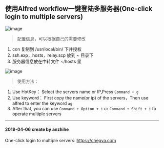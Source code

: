 ## 使用Alfred workflow一键登陆多服务器(One-click login to multiple servers)
![image](https://github.com/anzhihe/Efficient-office/blob/master/login-multiple-servers/Login-Multiple-Servers.gif)
> 配置信息，可以根据自己的需要修改
1. con 复制到 /usr/local/bin/ 下并授权
2. ssh.exp，hosts，relay.scp 放到 ~ 目录下
3. 服务器信息放在中转文件 ~/hosts 里

![image](https://github.com/anzhihe/Efficient-office/blob/master/login-multiple-servers/Login-Multiple-Servers.png)
> 使用方法：
1. Use HotKey：
Select the servers name or IP,Press `Command + g`
2. Use keyword：
First copy the name(or ip) of the servers，Then use alfred to enter the keyword `ag`
3. After that, you can use `Command + Option + i` or `Command + Shift + i` to operate multiple servers

---

#### 2019-04-06 create by anzhihe
One-click login to multiple servers: https://chegva.com
